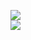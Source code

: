 [![](https://img.shields.io/badge/Made%20With-Github%20Spray-lightgrey.svg?style=for-the-badge&logo=github)](https://github.com/Annihil/github-spray#28638)  
[![](https://i.imgur.com/2DrTn0Z.gif)](https://github.com/Annihil/github-spray)